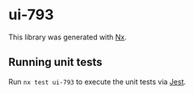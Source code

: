 # ui-793

This library was generated with [Nx](https://nx.dev).

## Running unit tests

Run `nx test ui-793` to execute the unit tests via [Jest](https://jestjs.io).
